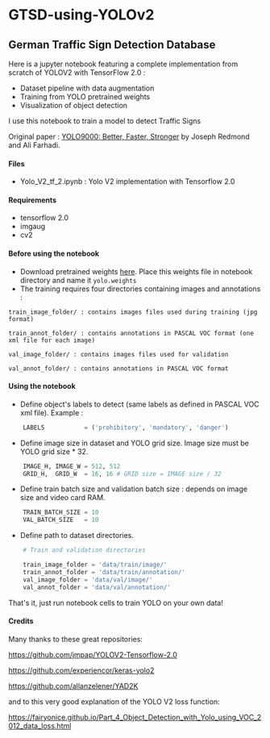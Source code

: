 # GTSD-using-YOLOv2
## German Traffic Sign Detection Database

Here is a jupyter notebook featuring a complete implementation from scratch of YOLOV2 with TensorFlow 2.0 :

- Dataset pipeline with data augmentation
- Training from YOLO pretrained weights
- Visualization of object detection

I use this notebook to train a model to detect Traffic Signs

Original paper : [YOLO9000: Better, Faster, Stronger](https://arxiv.org/abs/1612.08242) by Joseph Redmond and Ali Farhadi.

#### Files

- Yolo_V2_tf_2.ipynb : Yolo V2 implementation with Tensorflow 2.0

#### Requirements

- tensorflow 2.0
- imgaug
- cv2


#### Before using the notebook

- Download pretrained weights [here](https://pjreddie.com/media/files/yolov2.weights). Place this weights file in notebook directory and name it `yolo.weights`
- The training requires four directories containing images and annotations :

`train_image_folder/ : contains images files used during training (jpg format)`

`train_annot_folder/ : contains annotations in PASCAL VOC format (one xml file for each image)`

`val_image_folder/ : contains images files used for validation`

`val_annot_folder/ : contains annotations in PASCAL VOC format`


#### Using the notebook

- Define object's labels to detect (same labels as defined in PASCAL VOC xml file). Example :
~~~python
	LABELS           = ('prohibitory', 'mandatory', 'danger')
~~~

- Define image size in dataset and YOLO grid size. Image size must be YOLO grid size * 32.
~~~python
	IMAGE_H, IMAGE_W = 512, 512
	GRID_H,  GRID_W  = 16, 16 # GRID size = IMAGE size / 32
~~~

- Define train batch size and validation batch size : depends on image size and video card RAM.
~~~python
	TRAIN_BATCH_SIZE = 10
	VAL_BATCH_SIZE   = 10
~~~

- Define path to dataset directories.
~~~python
	# Train and validation directories

	train_image_folder = 'data/train/image/'
	train_annot_folder = 'data/train/annotation/'
	val_image_folder = 'data/val/image/'
	val_annot_folder = 'data/val/annotation/'
~~~

That's it, just run notebook cells to train YOLO on your own data!



#### Credits

Many thanks to these great repositories:

https://github.com/jmpap/YOLOV2-Tensorflow-2.0

https://github.com/experiencor/keras-yolo2

https://github.com/allanzelener/YAD2K

and to this very good explanation of the YOLO V2 loss function:

https://fairyonice.github.io/Part_4_Object_Detection_with_Yolo_using_VOC_2012_data_loss.html
